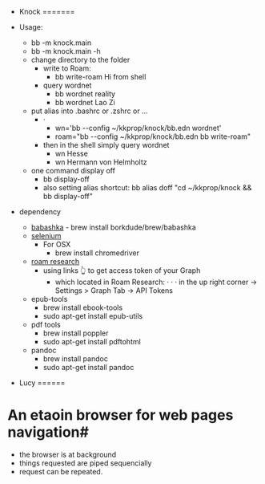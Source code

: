 - Knock
=======

- Usage:
    - bb -m knock.main
    - bb -m knock.main -h
    - change directory to the folder
        - write to Roam:
            - bb write-roam Hi from shell
        - query wordnet
            - bb wordnet reality
            - bb wordnet Lao Zi
    - put alias into .bashrc or .zshrc or ...
        - · 
            - wn='bb --config ~/kkprop/knock/bb.edn wordnet'
            - roam="bb --config ~/kkprop/knock/bb.edn bb write-roam"
        - then in the shell simply query wordnet 
            - wn Hesse
            - wn Hermann von Helmholtz 
    - one command display off
      - bb display-off
      - also setting alias shortcut: bb alias doff "cd ~/kkprop/knock && bb display-off" 
- dependency
    - [babashka](https://github.com/babashka/babashka/releases)
            - brew install borkdude/brew/babashka
    - [selenium](https://www.selenium.dev/)
        - For OSX
            - brew install chromedriver
    - [roam research](https://relemma-git-feat-frontdesk.roamresearch.com/)
        - using links 👆 to get access token of your Graph
          - which located in Roam Research: · · · in the up right corner -> Settings > Graph Tab -> API Tokens
    - epub-tools
        - brew install ebook-tools
        - sudo apt-get install epub-utils
    - pdf tools
        - brew install poppler 
        - sudo apt-get install pdftohtml
    - pandoc
        - brew install pandoc
        - sudo apt-get install pandoc

- Lucy
======

# An etaoin browser for web pages navigation#
  * the browser is at background
  * things requested are piped sequencially
  * request can be repeated.
  

